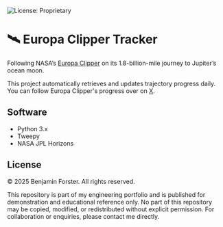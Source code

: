 ![License: Proprietary](https://img.shields.io/badge/license-Proprietary-red.svg)

# 🛰️ Europa Clipper Tracker
Following NASA’s [Europa Clipper](https://t.co/GgAztwKbcS) on its 1.8-billion-mile journey to Jupiter’s ocean moon.

This project automatically retrieves and updates trajectory progress daily. You can follow Europa Clipper's progress over on [X](https://x.com/ClipperProgress).

## Software
- Python 3.x
- Tweepy
- NASA JPL Horizons

## License
© 2025 Benjamin Forster. All rights reserved.  

This repository is part of my engineering portfolio and is published for demonstration and educational reference only. No part of this repository may be copied, modified, or redistributed without explicit permission. For collaboration or enquiries, please contact me directly.
